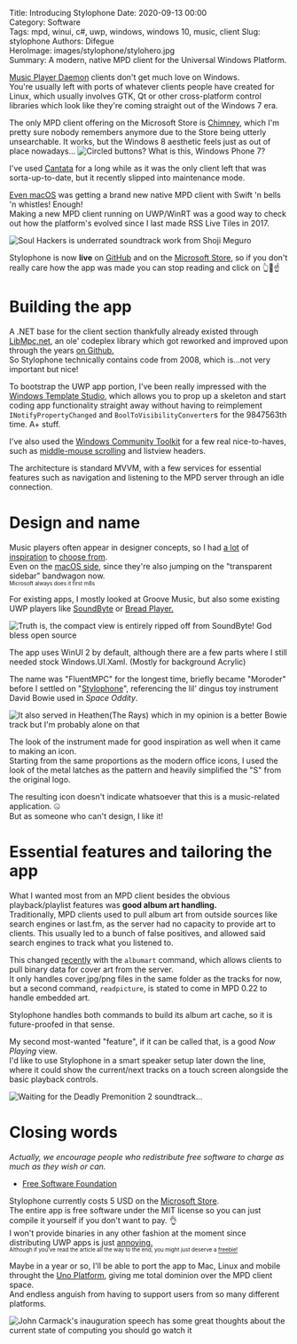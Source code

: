 Title: Introducing Stylophone
Date: 2020-09-13 00:00  
Category: Software  
Tags: mpd, winui, c#, uwp, windows, windows 10, music, client
Slug: stylophone
Authors: Difegue  
HeroImage: images/stylophone/stylohero.jpg  
Summary: A modern, native MPD client for the Universal Windows Platform.  

[Music Player Daemon](https://www.musicpd.org/) clients don't get much love on Windows.  
You're usually left with ports of whatever clients people have created for Linux, which usually involves GTK, Qt or other cross-platform control libraries which look like they're coming straight out of the Windows 7 era.  

The only MPD client offering on the Microsoft Store is [Chimney](https://www.microsoft.com/en-us/p/chimney/9wzdncrfj6jx), which I'm pretty sure nobody remembers anymore due to the Store being utterly unsearchable. It works, but the Windows 8 aesthetic feels just as out of place nowadays...
![Circled buttons? What *is* this, Windows Phone 7?]({static}/images/stylophone/chimney.jpg)  

I've used [Cantata](https://github.com/CDrummond/cantata) for a long while as it was the only client left that was sorta-up-to-date, but it recently slipped into maintenance mode.  

[Even macOS](https://persephone.fm/) was getting a brand new native MPD client with Swift 'n bells 'n whistles! Enough!  
Making a new MPD client running on UWP/WinRT was a good way to check out how the platform's evolved since I last made RSS Live Tiles in 2017.  

![Soul Hackers is underrated soundtrack work from Shoji Meguro]({static}/images/stylophone/stylophone.png)  

Stylophone is now **live** on [GitHub](https://github.com/Difegue/Stylophone) and on the [Microsoft Store](https://www.microsoft.com/store/apps/9NCB693428T8), so if you don't really care how the app was made you can stop reading and click on 👆👀☝  

# Building the app

A .NET base for the client section thankfully already existed through [LibMpc.net](https://archive.codeplex.com/?p=libmpc), an ole' codeplex library which got reworked and improved upon through the years [on Github.](https://github.com/glucaci/MpcNET)  
So Stylophone technically contains code from 2008, which is...not very important but nice!  

To bootstrap the UWP app portion, I've been really impressed with the [Windows Template Studio](https://docs.microsoft.com/en-us/windows/uwp/design/windows-template-studio/), which allows you to prop up a skeleton and start coding app functionality straight away without having to reimplement `INotifyPropertyChanged` and `BoolToVisibilityConverter`s for the 9847563th time. A+ stuff.  

I've also used the [Windows Community Toolkit](https://github.com/windows-toolkit/WindowsCommunityToolkit) for a few real nice-to-haves, such as [middle-mouse scrolling](https://github.com/windows-toolkit/WindowsCommunityToolkit/tree/master/Microsoft.Toolkit.Uwp.UI/Extensions/ScrollViewer) and listview headers.  

The architecture is standard MVVM, with a few services for essential features such as navigation and listening to the MPD server through an idle connection.  

# Design and name

Music players often appear in designer concepts, so I had [a lot](https://twitter.com/zeealeid/status/1262382516591345674) of [inspiration](https://twitter.com/ImShashankDogra/status/1144380971485057024) to [choose from](https://twitter.com/define_studio/status/1297163374812266496).  
Even on the [macOS side,](https://twitter.com/jsngr/status/1280619068794470402) since they're also jumping on the "transparent sidebar" bandwagon now.  
<sup><sub>Microsoft always does it first m8s</sub></sup>  

For existing apps, I mostly looked at Groove Music, but also some existing UWP players like [SoundByte](https://github.com/DominicMaas/SoundByteOSS) or [Bread Player.](https://github.com/thecodrr/BreadPlayer)

![Truth is, the compact view is entirely ripped off from SoundByte! God bless open source]({static}/images/stylophone/stylophone2.jpg)  

The app uses WinUI 2 by default, although there are a few parts where I still needed stock Windows.UI.Xaml. (Mostly for background Acrylic)  

The name was "FluentMPC" for the longest time, briefly became "Moroder" before I settled on "[Stylophone](https://en.wikipedia.org/wiki/Stylophone)", referencing the lil' dingus toy instrument David Bowie used in *Space Oddity*.  

![It also served in Heathen(The Rays) which in my opinion is a better Bowie track but I'm probably alone on that]({static}/images/stylophone/styloicon.jpg)  

The look of the instrument made for good inspiration as well when it came to making an icon.  
Starting from the same proportions as the modern office icons, I used the look of the metal latches as the pattern and heavily simplified the "S" from the original logo.  

The resulting icon doesn't indicate whatsoever that this is a music-related application. 🤐  
But as someone who can't design, I like it!  

# Essential features and tailoring the app

What I wanted most from an MPD client besides the obvious playback/playlist features was **good album art handling.**  
Traditionally, MPD clients used to pull album art from outside sources like search engines or last.fm, as the server had no capacity to provide art to clients. This usually led to a bunch of false positives, and allowed said search engines to track what you listened to.  

This changed [recently](https://github.com/MusicPlayerDaemon/MPD/issues/42) with the `albumart` command, which allows clients to pull binary data for cover art from the server.  
It only handles cover.jpg/png files in the same folder as the tracks for now, but a second command, `readpicture`, is stated to come in MPD 0.22 to handle embedded art.  

Stylophone handles both commands to build its album art cache, so it is future-proofed in that sense.  

My second most-wanted "feature", if it can be called that, is a good _Now Playing_ view.  
I'd like to use Stylophone in a smart speaker setup later down the line, where it could show the current/next tracks on a touch screen alongside the basic playback controls.  

![Waiting for the Deadly Premonition 2 soundtrack...]({static}/images/stylophone/stylophone3.jpg)  

# Closing words  

_Actually, we encourage people who redistribute free software to charge as much as they wish or can._  
- [Free Software Foundation](https://www.gnu.org/philosophy/selling.en.html)  

Stylophone currently costs 5 USD on the [Microsoft Store](https://www.microsoft.com/store/apps/9NCB693428T8).  
The entire app is free software under the MIT license so you can just compile it yourself if you don't want to pay. 👌  
I won't provide binaries in any other fashion at the moment since distributing UWP apps is just [annoying.](https://github.com/microsoft/ProjectReunion/issues/128)  
<sup><sub>Although if you've read the article all the way to the end, you might just deserve a [freebie!](http://go.microsoft.com/fwlink/?LinkId=532540&mstoken=CK394-4WW3G-DDJP6-2MC92-WP49Z)</sup></sub>  


Maybe in a year or so, I'll be able to port the app to Mac, Linux and mobile throught the [Uno Platform](https://platform.uno/blog/announncing-uno-platform-3-0-linux-support-fluent-material-and-more/), giving me total dominion over the MPD client space.  
And endless anguish from having to support users from so many different platforms.  

![John Carmack's inauguration speech has some great thoughts about the current state of computing you should go watch it]({static}/images/coolmeme.jpg)
